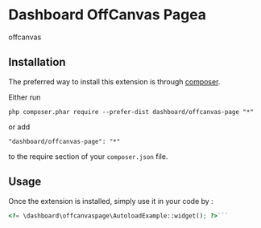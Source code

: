 Dashboard OffCanvas Pagea
=========================
offcanvas

Installation
------------

The preferred way to install this extension is through [composer](http://getcomposer.org/download/).

Either run

```
php composer.phar require --prefer-dist dashboard/offcanvas-page "*"
```

or add

```
"dashboard/offcanvas-page": "*"
```

to the require section of your `composer.json` file.


Usage
-----

Once the extension is installed, simply use it in your code by  :

```php
<?= \dashboard\offcanvaspage\AutoloadExample::widget(); ?>```